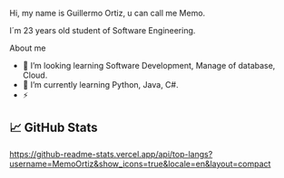Hi, my name is Guillermo Ortiz, u can call me Memo.

I´m 23 years old student of Software Engineering.

About me

- 👀 I’m looking learning Software Development, Manage of database, Cloud.
- 🌱 I’m currently learning Python, Java, C#.
- ⚡ 

<!---
MemoOrtiz/MemoOrtiz is a ✨ special ✨ repository because its `README.md` (this file) appears on your GitHub profile.
You can click the Preview link to take a look at your changes.
--->

## 📈 GitHub Stats
https://github-readme-stats.vercel.app/api/top-langs?username=MemoOrtiz&show_icons=true&locale=en&layout=compact
